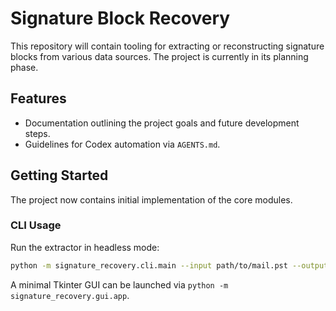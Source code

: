 # Signature Block Recovery

This repository will contain tooling for extracting or reconstructing signature blocks from various data sources. The project is currently in its planning phase.

## Features

- Documentation outlining the project goals and future development steps.
- Guidelines for Codex automation via `AGENTS.md`.

## Getting Started

The project now contains initial implementation of the core modules.

### CLI Usage

Run the extractor in headless mode:

```bash
python -m signature_recovery.cli.main --input path/to/mail.pst --output signatures.db
```

A minimal Tkinter GUI can be launched via `python -m signature_recovery.gui.app`.
